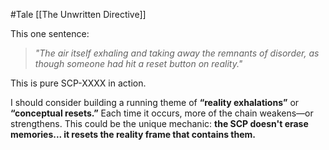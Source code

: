 #Tale [[The Unwritten Directive]]

This one sentence:

> _"The air itself exhaling and taking away the remnants of disorder, as though someone had hit a reset button on reality."_

This is pure SCP-XXXX in action.

I should consider building a running theme of **“reality exhalations”** or **“conceptual resets.”** Each time it occurs, more of the chain weakens—or strengthens. This could be the unique mechanic: **the SCP doesn't erase memories... it resets the reality frame that contains them.**